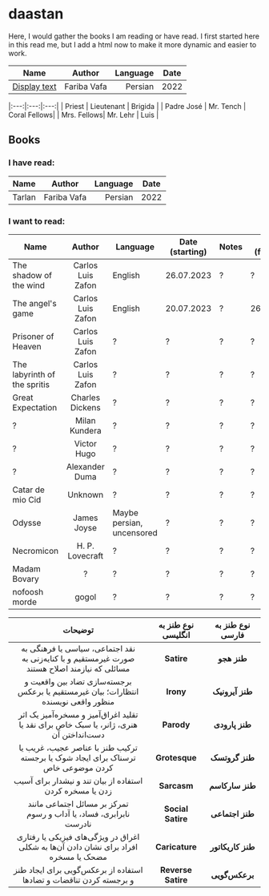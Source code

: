 # daastan

Here, I would gather the books I am reading or have read.
I first started here in this read me, but I add a html now to make it more dynamic 
and easier to work.

[id1]: ## "your hover text"


| Name        | Author   |  Language  |  Date   |
| ------------- |:-------------:| -----:| --- |
| [Display text](a "Hover text") | Fariba Vafa | Persian | 2022 |



|:---:|:---:|:---:|
| Priest     | Lieutenant  | Brigida      |
| Padre José | Mr. Tench   | Coral Fellows|
| Mrs. Fellows| Mr. Lehr   | Luis         |



## Books 
### I have read:

| Name        | Author   |  Language  |  Date   |
| ------------- |:-------------:| -----:| --- |
| Tarlan | Fariba Vafa | Persian | 2022 |


### I want to read:

| Name        | Author           | Language  | Date (starting) | Notes | Date (finished) |
| ------------- |:-------------:| ----- | --- | --- | --- |
| The shadow of the wind | Carlos Luis Zafon | English | 26.07.2023 | ? | ? |
| The angel's game | Carlos Luis Zafon | English | 20.07.2023 | ? | 26.07.2023 |
| Prisoner of Heaven | Carlos Luis Zafon | ? | ? | ? | ? |
| The labyrinth of the spritis | Carlos Luis Zafon | ? | ? | ? | ? |
| Great Expectation | Charles Dickens | ? | ? | ? | ? |
| ? | Milan Kundera | ? | ? | ? | ? |
| ? | Victor Hugo | ? | ? | ? | ? |
| ? | Alexander Duma | ? | ? | ? | ? |
| Catar de mio Cid | Unknown | ? | ? | ? | ? |
| Odysse | James Joyse | Maybe persian, uncensored | ? | ? | ? |
| Necromicon | H. P. Lovecraft | ? | ? | ? | ? |
| Madam Bovary | ? | ? | ? | ? | ? |
| nofoosh morde | gogol | ? | ? | ? | ? |

| توضیحات                                                                                     | نوع طنز به انگلیسی          | نوع طنز به فارسی              |
|:-------------------------------------------------------------------------------------------:|:---------------------------:|:-----------------------------:|
| نقد اجتماعی، سیاسی یا فرهنگی به صورت غیرمستقیم و با کنایه‌زنی به مسائلی که نیازمند اصلاح هستند  | **Satire**                  | **طنز هجو**                   |
| برجسته‌سازی تضاد بین واقعیت و انتظارات؛ بیان غیرمستقیم یا برعکس منظور واقعی نویسنده             | **Irony**                   | **طنز آیرونیک**               |
| تقلید اغراق‌آمیز و مسخره‌آمیز یک اثر هنری، ژانر، یا سبک خاص برای نقد یا دست‌انداختن آن           | **Parody**                  | **طنز پارودی**                |
| ترکیب طنز با عناصر عجیب، غریب یا ترسناک برای ایجاد شوک یا برجسته کردن موضوعی خاص              | **Grotesque**               | **طنز گروتسک**                |
| استفاده از بیان تند و نیشدار برای آسیب زدن یا مسخره کردن                                      | **Sarcasm**                 | **طنز سارکاسم**               |
| تمرکز بر مسائل اجتماعی مانند نابرابری، فساد، یا آداب و رسوم نادرست                              | **Social Satire**           | **طنز اجتماعی**               |
| اغراق در ویژگی‌های فیزیکی یا رفتاری افراد برای نشان دادن آن‌ها به شکلی مضحک یا مسخره            | **Caricature**              | **طنز کاریکاتور**             |
| استفاده از برعکس‌گویی برای ایجاد طنز و برجسته کردن تناقضات و تضادها                            | **Reverse Satire**          | **برعکس‌گویی**                |
